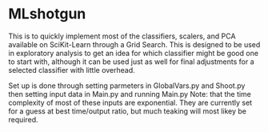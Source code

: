 # MLshotgun
This is to quickly implement most of the classifiers, scalers, and PCA available on SciKit-Learn through a Grid Search. This is designed to be used in exploratory analysis to get an idea for which classifier might be good one to start with, although it can be used just as well for final adjustments for a selected classifier with little overhead.


Set up is done through setting parmeters in GlobalVars.py and Shoot.py then setting input data in Main.py and running Main.py
Note: that the time complexity of most of these inputs are exponential. They are currently set for a guess at best time/output ratio, but much teaking will most likey be required.
